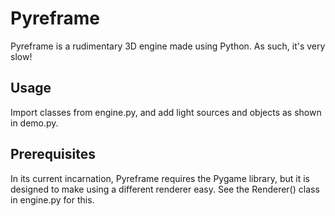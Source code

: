# Pyreframe

Pyreframe is a rudimentary 3D engine made using Python. As such, it's very slow!

## Usage

Import classes from engine.py, and add light sources and objects as shown in demo.py. 

## Prerequisites

In its current incarnation, Pyreframe requires the Pygame library, but it is designed to make using a different renderer easy. See the Renderer() class in engine.py for this. 
